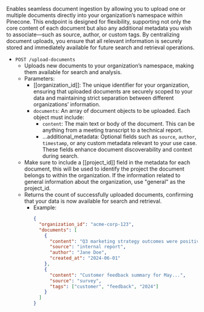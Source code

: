 Enables seamless document ingestion by allowing you to upload one or multiple documents directly into your organization’s namespace within Pinecone. This endpoint is designed for flexibility, supporting not only the core content of each document but also any additional metadata you wish to associate—such as source, author, or custom tags. By centralizing document uploads, you ensure that all relevant information is securely stored and immediately available for future search and retrieval operations.

- `POST /upload-documents`
    - Uploads new documents to your organization’s namespace, making them available for search and analysis.
    - Parameters:
        - [[organization_id]]: The unique identifier for your organization, ensuring that uploaded documents are securely scoped to your data and maintaining strict separation between different organizations’ information.
        - `documents`: An array of document objects to be uploaded. Each object must include:
            - `content`: The main text or body of the document. This can be anything from a meeting transcript to a technical report.
            - ...additional_metadata: Optional fields such as `source`, `author`, `timestamp`, or any custom metadata relevant to your use case. These fields enhance document discoverability and context during search.
	- Make sure to include a [[project_id]] field in the metadata for each document, this will be used to identify the project the document belongs to within the organization. If the information related to general information about the organization, use "general" as the project_id.
    - Returns the count of successfully uploaded documents, confirming that your data is now available for search and retrieval.
        - Example:
			```json
			{
			  "organization_id": "acme-corp-123",
			  "documents": [
				{
				  "content": "Q3 marketing strategy outcomes were positive...",
				  "source": "internal report",
				  "author": "Jane Doe",
				  "created_at": "2024-06-01"
				},
				{
				  "content": "Customer feedback summary for May...",
				  "source": "survey",
				  "tags": ["customer", "feedback", "2024"]
				}
			  ]
			}
			```
